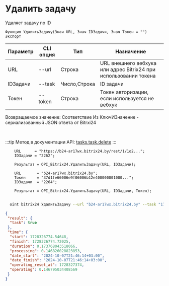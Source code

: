 ﻿---
sidebar_position: 5
---

# Удалить задачу
 Удаляет задачу по ID



`Функция УдалитьЗадачу(Знач URL, Знач IDЗадачи, Знач Токен = "") Экспорт`

  | Параметр | CLI опция | Тип | Назначение |
  |-|-|-|-|
  | URL | --url | Строка | URL внешнего вебхука или адрес Bitrix24 при использовании токена |
  | IDЗадачи | --task | Число,Строка | ID задачи |
  | Токен | --token | Строка | Токен авторизации, если используется не вебхук |

  
  Возвращаемое значение:   Соответствие Из КлючИЗначение - сериализованный JSON ответа от Bitrxi24

<br/>

:::tip
Метод в документации API: [tasks.task.delete](https://dev.1c-bitrix.ru/rest_help/tasks/task/tasks/tasks_task_delete.php)
:::
<br/>


```bsl title="Пример кода"
    URL      = "https://b24-ar17wx.bitrix24.by/rest/1/1o2...";
    IDЗадачи = "2262";

    Результат = OPI_Bitrix24.УдалитьЗадачу(URL, IDЗадачи);

    URL       = "b24-ar17wx.bitrix24.by";
    Токен     = "37d1fe66006e9f06006b12e400000001000...";
    IDЗадачи  = "2264";

    Результат = OPI_Bitrix24.УдалитьЗадачу(URL, IDЗадачи, Токен);
```



```sh title="Пример команды CLI"
    
  oint bitrix24 УдалитьЗадачу --url "b24-ar17wx.bitrix24.by" --task "170" --token "b9df7366006e9f06006b12e400000001000..."

```

```json title="Результат"
{
 "result": {
  "task": true
 },
 "time": {
  "start": 1728326774.54648,
  "finish": 1728326774.72025,
  "duration": 0.173768043518066,
  "processing": 0.146826028823853,
  "date_start": "2024-10-07T21:46:14+03:00",
  "date_finish": "2024-10-07T21:46:14+03:00",
  "operating_reset_at": 1728327374,
  "operating": 0.146795034408569
 }
}
```
